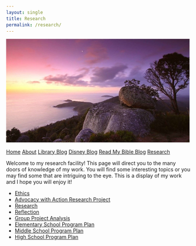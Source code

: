 ```yaml
---
layout: single
title: Research
permalink: /research/
---
```


<img src="/assets/Sunset.jpg" width="500px" length="500px">

[Home](/home/)
[About](/about/)
[Library Blog](/library/)
[Disney Blog](/disney/)
[Read My Bible Blog](/bible/)
[Research](/research/)


 Welcome to my research facility! This page will direct you to the many doors of knowledge of my work. You will find some interesting topics or you may find some that are intriguing to the eye. This is a display of my work and I hope you will enjoy it!

*  <a href="Ethics.pdf">Ethics</a>
*  <a href="Advocacy with Action Research Project_ Physical Books vs eBooks.pdf">Advocacy with Action Research Project</a>
*  <a href="Research.pdf">Research</a>
*  <a href= "Reflection Paper.pdf">Reflection</a>
*  <a href="Group Behavior Analysis.pdf">Group Project Analysis</a>
*  <a href="Supercharged Storytime OBPE Outline.pdf">Elementary School Program Plan</a>
*  <a href="Middle School OBPE Plan.pdf">Middle School Program Plan</a>
*  <a href="High School OBPE Plan.pdf">High School Program Plan</a>
